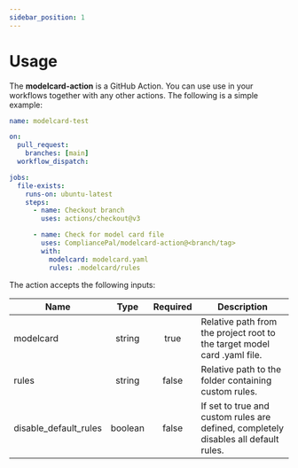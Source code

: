 ```yaml
---
sidebar_position: 1
---
```


# Usage

The **modelcard-action** is a GitHub Action. You can use use in your workflows together with any other actions. The following is a simple example:

```yaml title=".github/workflows/validate.yml"
name: modelcard-test

on:
  pull_request:
    branches: [main]
  workflow_dispatch:

jobs:
  file-exists:
    runs-on: ubuntu-latest
    steps:
      - name: Checkout branch
        uses: actions/checkout@v3

      - name: Check for model card file
        uses: CompliancePal/modelcard-action@<branch/tag>
        with:
          modelcard: modelcard.yaml
          rules: .modelcard/rules
```

The action accepts the following inputs:

| Name                  |  Type   | Required | Description                                                                         |
| --------------------- | :-----: | :------: | ----------------------------------------------------------------------------------- |
| modelcard             | string  |   true   | Relative path from the project root to the target model card .yaml file.            |
| rules                 | string  |  false   | Relative path to the folder containing custom rules.                                |
| disable_default_rules | boolean |  false   | If set to true and custom rules are defined, completely disables all default rules. |
